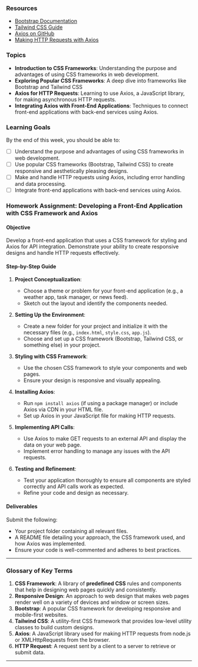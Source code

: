 ### Resources
- [Bootstrap Documentation](https://getbootstrap.com/docs/)
- [Tailwind CSS Guide](https://tailwindcss.com/docs)
- [Axios on GitHub](https://github.com/axios/axios)
- [Making HTTP Requests with Axios](https://www.digitalocean.com/community/tutorials/react-axios-react)

### Topics
- **Introduction to CSS Frameworks**: Understanding the purpose and advantages of using CSS frameworks in web development.
- **Exploring Popular CSS Frameworks**: A deep dive into frameworks like Bootstrap and Tailwind CSS
- **Axios for HTTP Requests**: Learning to use Axios, a JavaScript library, for making asynchronous HTTP requests.
- **Integrating Axios with Front-End Applications**: Techniques to connect front-end applications with back-end services using Axios.

### Learning Goals
By the end of this week, you should be able to:

- [ ] Understand the purpose and advantages of using CSS frameworks in web development.
- [ ] Use popular CSS frameworks (Bootstrap, Tailwind CSS) to create responsive and aesthetically pleasing designs.
- [ ] Make and handle HTTP requests using Axios, including error handling and data processing.
- [ ] Integrate front-end applications with back-end services using Axios.

### Homework Assignment: Developing a Front-End Application with CSS Framework and Axios

#### Objective
Develop a front-end application that uses a CSS framework for styling and Axios for API integration. Demonstrate your ability to create responsive designs and handle HTTP requests effectively.

#### Step-by-Step Guide

1. **Project Conceptualization**:
   - Choose a theme or problem for your front-end application (e.g., a weather app, task manager, or news feed).
   - Sketch out the layout and identify the components needed.

2. **Setting Up the Environment**:
   - Create a new folder for your project and initialize it with the necessary files (e.g., `index.html`, `style.css`, `app.js`).
   - Choose and set up a CSS framework (Bootstrap, Tailwind CSS, or something else) in your project.

3. **Styling with CSS Framework**:
   - Use the chosen CSS framework to style your components and web pages.
   - Ensure your design is responsive and visually appealing.

4. **Installing Axios**:
   - Run `npm install axios` (if using a package manager) or include Axios via CDN in your HTML file.
   - Set up Axios in your JavaScript file for making HTTP requests.

5. **Implementing API Calls**:
   - Use Axios to make GET requests to an external API and display the data on your web page.
   - Implement error handling to manage any issues with the API requests.

6. **Testing and Refinement**:
   - Test your application thoroughly to ensure all components are styled correctly and API calls work as expected.
   - Refine your code and design as necessary.

#### Deliverables
Submit the following:
- Your project folder containing all relevant files.
- A README file detailing your approach, the CSS framework used, and how Axios was implemented.
- Ensure your code is well-commented and adheres to best practices.

---

### Glossary of Key Terms
1. **CSS Framework**: A library of **predefined CSS** rules and components that help in designing web pages quickly and consistently.
2. **Responsive Design**: An approach to web design that makes web pages render well on a variety of devices and window or screen sizes.
3. **Bootstrap**: A popular CSS framework for developing responsive and mobile-first websites.
4. **Tailwind CSS**: A utility-first CSS framework that provides low-level utility classes to build custom designs.
5. **Axios**: A JavaScript library used for making HTTP requests from node.js or XMLHttpRequests from the browser.
6. **HTTP Request**: A request sent by a client to a server to retrieve or submit data.

---
